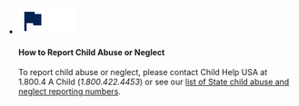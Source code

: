 <ul class="usa-card-group">
  <li class="usa-card desktop:grid-col-6">
    <div class="usa-card__container__media cta-help-container">
      <div class="usa-card__media cta-media">
        <div class="usa-card__img callout-icon">
            <img class="blue-icon" src="/assets/icons/flag-navy.svg">
            <img class="white-icon" src="/assets/icons/flag-white.svg">
        </div>
      </div>
      <div class="usa-card__header">
        <h4 class="usa-card__heading">How to Report Child Abuse or Neglect</h4>
      </div>
      <div class="usa-card__body">
        <p>To report child abuse or neglect, please contact Child Help USA at 1.800.4 A Child (<em>1.800.422.4453</em>) or see our <a href="">list of State child abuse and neglect reporting numbers</a>.</p>
      </div>
    </div>
  </li>
</ul>